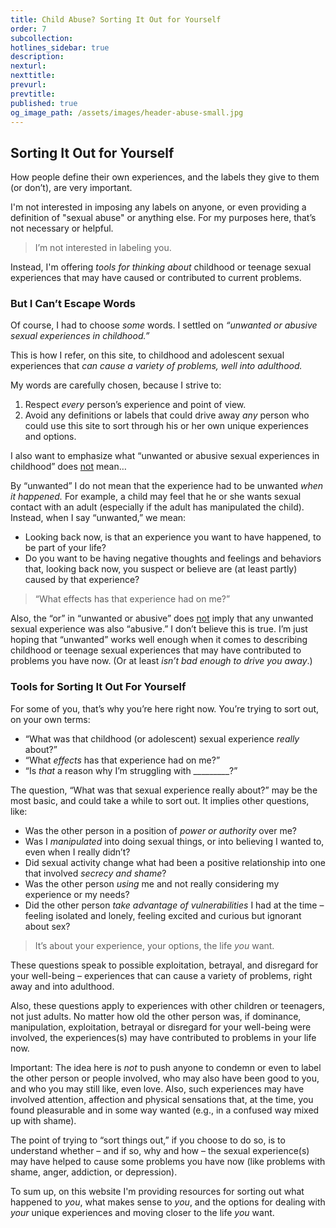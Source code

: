 ```yaml
---
title: Child Abuse? Sorting It Out for Yourself
order: 7
subcollection:
hotlines_sidebar: true
description:
nexturl:
nexttitle:
prevurl:
prevtitle:
published: true
og_image_path: /assets/images/header-abuse-small.jpg
---
```


## Sorting It Out for Yourself

How people define their own experiences, and the labels they give to them (or don’t), are very important.

I'm not interested in imposing any labels on anyone, or even providing a definition of "sexual abuse" or anything else. For my purposes here, that’s not necessary or helpful.

> I’m not interested in labeling you.

Instead, I'm offering _tools for thinking about_ childhood or teenage sexual experiences that may have caused or contributed to current problems.

### But I Can’t Escape Words

Of course, I had to choose _some_ words. I settled on _“unwanted or abusive sexual experiences in childhood.”_

This is how I refer, on this site, to childhood and adolescent sexual experiences that _can cause a variety of problems, well into adulthood._

My words are carefully chosen, because I strive to:

1.  Respect _every_ person’s experience and point of view.
2.  Avoid any definitions or labels that could drive away _any_ person who could use this site to sort through his or her own unique experiences and options.

I also want to emphasize what “unwanted or abusive sexual experiences in childhood” does <u>not</u> mean…

By “unwanted” I do not mean that the experience had to be unwanted _when it happened._ For example, a child may feel that he or she wants sexual contact with an adult (especially if the adult has manipulated the child). Instead, when I say “unwanted,” we mean:

*   Looking back now, is that an experience you want to have happened, to be part of your life?
*   Do you want to be having negative thoughts and feelings and behaviors that, looking back now, you suspect or believe are (at least partly) caused by that experience?

> “What effects has that experience had on me?”

Also, the “or” in “unwanted or abusive” does <u>not</u> imply that any unwanted sexual experience was also “abusive.” I don’t believe this is true. I’m just hoping that “unwanted” works well enough when it comes to describing childhood or teenage sexual experiences that may have contributed to problems you have now. (Or at least _isn’t bad enough to drive you away_.)

### Tools for Sorting It Out For Yourself

For some of you, that’s why you’re here right now. You’re trying to sort out, on your own terms:

*   “What was that childhood (or adolescent) sexual experience _really_ about?”
*   “What _effects_ has that experience had on me?”
*   “Is _that_ a reason why I’m struggling with _________?”

The question, “What was that sexual experience really about?” may be the most basic, and could take a while to sort out. It implies other questions, like:

*   Was the other person in a position of _power or authority_ over me?
*   Was I _manipulated_ into doing sexual things, or into believing I wanted to, even when I really didn’t?
*   Did sexual activity change what had been a positive relationship into one that involved _secrecy and shame_?
*   Was the other person _using_ me and not really considering my experience or my needs?
*   Did the other person _take advantage of vulnerabilities_ I had at the time – feeling isolated and lonely, feeling excited and curious but ignorant about sex?

> It’s about your experience, your options, the life _you_ want.

These questions speak to possible exploitation, betrayal, and disregard for your well-being – experiences that can cause a variety of problems, right away and into adulthood.

Also, these questions apply to experiences with other children or teenagers, not just adults. No matter how old the other person was, if dominance, manipulation, exploitation, betrayal or disregard for your well-being were involved, the experiences(s) may have contributed to problems in your life now.

Important: The idea here is _not_ to push anyone to condemn or even to label the other person or people involved, who may also have been good to you, and who you may still like, even love. Also, such experiences may have involved attention, affection and physical sensations that, at the time, you found pleasurable and in some way wanted (e.g., in a confused way mixed up with shame).

The point of trying to “sort things out,” if you choose to do so, is to understand whether – and if so, why and how – the sexual experience(s) may have helped to cause some problems you have now (like problems with shame, anger, addiction, or depression).

To sum up, on this website I'm providing resources for sorting out what happened to _you_, what makes sense to _you_, and the options for dealing with _your_ unique experiences and moving closer to the life _you_ want.

